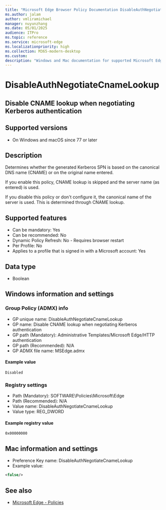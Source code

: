 ```yaml
---
title: "Microsoft Edge Browser Policy Documentation DisableAuthNegotiateCnameLookup"
ms.author: jalam
author: vmliramichael
manager: nuyunzhang
ms.date: 05/01/2025
audience: ITPro
ms.topic: reference
ms.service: microsoft-edge
ms.localizationpriority: high
ms.collection: M365-modern-desktop
ms.custom:
description: "Windows and Mac documentation for supported Microsoft Edge Browser policy: Disable CNAME lookup when negotiating Kerberos authentication"
---
```


<!--THIS FILE IS AUTOMATICALLY GENERATED. MANUAL CHANGES WILL BE OVERWRITTEN.-->
<!--Please contact the Microsoft Edge Manageability team with any questions.-->

# DisableAuthNegotiateCnameLookup

## Disable CNAME lookup when negotiating Kerberos authentication


## Supported versions

- On Windows and macOS since 77 or later

## Description

Determines whether the generated Kerberos SPN is based on the canonical DNS name (CNAME) or on the original name entered.

If you enable this policy, CNAME lookup is skipped and the server name (as entered) is used.

If you disable this policy or don't configure it, the canonical name of the server is used.  This is determined through CNAME lookup.

## Supported features

- Can be mandatory: Yes
- Can be recommended: No
- Dynamic Policy Refresh: No - Requires browser restart
- Per Profile: No
- Applies to a profile that is signed in with a Microsoft account: Yes

## Data type

- Boolean

## Windows information and settings

### Group Policy (ADMX) info

- GP unique name: DisableAuthNegotiateCnameLookup
- GP name: Disable CNAME lookup when negotiating Kerberos authentication
- GP path (Mandatory): Administrative Templates/Microsoft Edge/HTTP authentication
- GP path (Recommended): N/A
- GP ADMX file name: MSEdge.admx

#### Example value

```
Disabled
```

### Registry settings

- Path (Mandatory): SOFTWARE\Policies\Microsoft\Edge
- Path (Recommended): N/A
- Value name: DisableAuthNegotiateCnameLookup
- Value type: REG_DWORD

#### Example registry value

```
0x00000000
```


## Mac information and settings

- Preference Key name: DisableAuthNegotiateCnameLookup
- Example value:

```xml
<false/>
```

## See also
- [Microsoft Edge - Policies](../microsoft-edge-policies.md)
